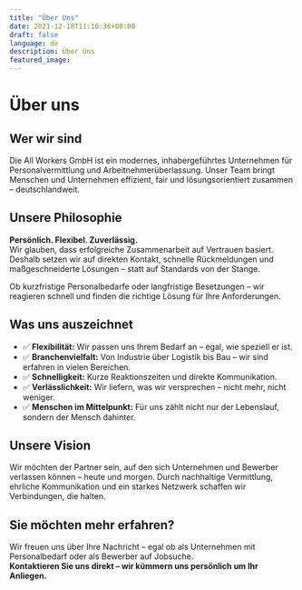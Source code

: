```yaml
---
title: "Über Uns"
date: 2021-12-18T11:10:36+08:00
draft: false
language: de
description: Über Uns
featured_image: 
---
```


# Über uns

## Wer wir sind

Die All Workers GmbH ist ein modernes, inhabergeführtes Unternehmen für Personalvermittlung und Arbeitnehmerüberlassung. Unser Team bringt Menschen und Unternehmen effizient, fair und lösungsorientiert zusammen – deutschlandweit.

## Unsere Philosophie

**Persönlich. Flexibel. Zuverlässig.**  
Wir glauben, dass erfolgreiche Zusammenarbeit auf Vertrauen basiert. Deshalb setzen wir auf direkten Kontakt, schnelle Rückmeldungen und maßgeschneiderte Lösungen – statt auf Standards von der Stange.

Ob kurzfristige Personalbedarfe oder langfristige Besetzungen – wir reagieren schnell und finden die richtige Lösung für Ihre Anforderungen.

## Was uns auszeichnet

- ✅ **Flexibilität:** Wir passen uns Ihrem Bedarf an – egal, wie speziell er ist.  
- ✅ **Branchenvielfalt:** Von Industrie über Logistik bis Bau – wir sind erfahren in vielen Bereichen.  
- ✅ **Schnelligkeit:** Kurze Reaktionszeiten und direkte Kommunikation.  
- ✅ **Verlässlichkeit:** Wir liefern, was wir versprechen – nicht mehr, nicht weniger.  
- ✅ **Menschen im Mittelpunkt:** Für uns zählt nicht nur der Lebenslauf, sondern der Mensch dahinter.

## Unsere Vision

Wir möchten der Partner sein, auf den sich Unternehmen und Bewerber verlassen können – heute und morgen. Durch nachhaltige Vermittlung, ehrliche Kommunikation und ein starkes Netzwerk schaffen wir Verbindungen, die halten.

## Sie möchten mehr erfahren?

Wir freuen uns über Ihre Nachricht – egal ob als Unternehmen mit Personalbedarf oder als Bewerber auf Jobsuche.  
**Kontaktieren Sie uns direkt – wir kümmern uns persönlich um Ihr Anliegen.**

